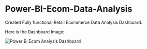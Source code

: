 # Power-BI-Ecom-Data-Analysis
Created Fully functional Retail Ecommerce Data Analysis Dashboard.

Here is the Dashboard Image:

![Power Bi Ecom Analysis Dashboard](https://github.com/neelam-ai/Power-BI-Ecom-Data-Analysis/assets/140748255/cc6d24b7-d205-47f5-bde6-d6d6cb3c1f9a)

